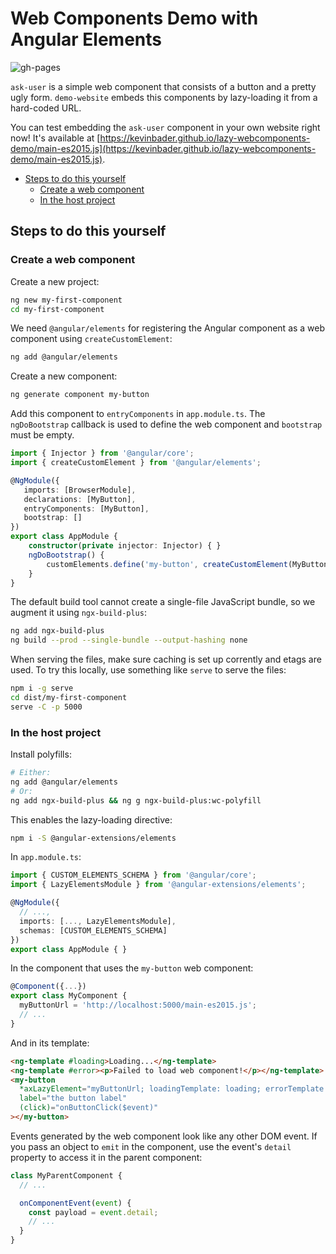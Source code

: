 # Web Components Demo with Angular Elements

![gh-pages](https://github.com/kevinbader/lazy-webcomponents-demo/workflows/gh-pages/badge.svg?branch=master)

`ask-user` is a simple web component that consists of a button and a pretty ugly form. `demo-website` embeds this components by lazy-loading it from a hard-coded URL.

You can test embedding the `ask-user` component in your own website right now! It's available at [https://kevinbader.github.io/lazy-webcomponents-demo/main-es2015.js](https://kevinbader.github.io/lazy-webcomponents-demo/main-es2015.js).

- [Steps to do this yourself](#steps-to-do-this-yourself)
  - [Create a web component](#create-a-web-component)
  - [In the host project](#in-the-host-project)

## Steps to do this yourself

### Create a web component

Create a new project:

```bash
ng new my-first-component
cd my-first-component
```

We need `@angular/elements` for registering the Angular component as a web component using `createCustomElement`:

```bash
ng add @angular/elements
```

Create a new component:

```bash
ng generate component my-button
```

Add this component to `entryComponents` in `app.module.ts`. The `ngDoBootstrap` callback is used to define the web component and `bootstrap` must be empty.

```typescript
import { Injector } from '@angular/core';
import { createCustomElement } from '@angular/elements';

@NgModule({
   imports: [BrowserModule],
   declarations: [MyButton],
   entryComponents: [MyButton],
   bootstrap: []
})
export class AppModule {
    constructor(private injector: Injector) { }
    ngDoBootstrap() {
        customElements.define('my-button', createCustomElement(MyButton, { injector: this.injector }));
    }
}
```

The default build tool cannot create a single-file JavaScript bundle, so we augment it using `ngx-build-plus`:

```bash
ng add ngx-build-plus
ng build --prod --single-bundle --output-hashing none
```

When serving the files, make sure caching is set up corrently and etags are used. To try this locally, use something like `serve` to serve the files:

```bash
npm i -g serve
cd dist/my-first-component
serve -C -p 5000
```

### In the host project

Install polyfills:

```bash
# Either:
ng add @angular/elements
# Or:
ng add ngx-build-plus && ng g ngx-build-plus:wc-polyfill
```

This enables the lazy-loading directive:

```bash
npm i -S @angular-extensions/elements
```

In `app.module.ts`:

```typescript
import { CUSTOM_ELEMENTS_SCHEMA } from '@angular/core';
import { LazyElementsModule } from '@angular-extensions/elements';

@NgModule({
  // ...,
  imports: [..., LazyElementsModule],
  schemas: [CUSTOM_ELEMENTS_SCHEMA]
})
export class AppModule { }
```

In the component that uses the `my-button` web component:

```typescript
@Component({...})
export class MyComponent {
  myButtonUrl = 'http://localhost:5000/main-es2015.js';
  // ...
}
```

And in its template:

```html
<ng-template #loading>Loading...</ng-template>
<ng-template #error><p>Failed to load web component!</p></ng-template>
<my-button
  *axLazyElement="myButtonUrl; loadingTemplate: loading; errorTemplate: error"
  label="the button label"
  (click)="onButtonClick($event)"
></my-button>
```

Events generated by the web component look like any other DOM event. If you pass an object to `emit` in the component, use the event's `detail` property to access it in the parent component:

```typescript
class MyParentComponent {
  // ...

  onComponentEvent(event) {
    const payload = event.detail;
    // ...
  }
}
```

